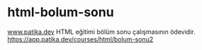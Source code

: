 # html-bolum-sonu
www.patika.dev HTML eğitimi bölüm sonu çalışmasının ödevidir. 
https://app.patika.dev/courses/html/bolum-sonu2
